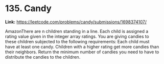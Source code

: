 # 135. Candy

**Link:** https://leetcode.com/problems/candy/submissions/1698374107/

AmazonThere are n children standing in a line. Each child is assigned a rating value given in the integer array ratings. You are giving candies to these children subjected to the following requirements: Each child must have at least one candy. Children with a higher rating get more candies than their neighbors. Return the minimum number of candies you need to have to distribute the candies to the children.

